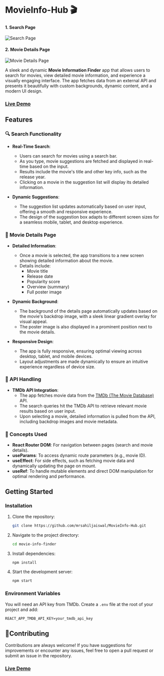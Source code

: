 # MovieInfo-Hub 🎬
 

#### 1. Search Page
![Search Page](https://res.cloudinary.com/de5pdwmbc/image/upload/v1727827794/jpvaihckgpmdf1wdjiki.png)

#### 2. Movie Details Page
![Movie Details Page](/public/movie-search-result.png)

A sleek and dynamic **Movie Information Finder** app that allows users to search for movies, view detailed movie information, and experience a visually engaging interface. The app fetches data from an external API and presents it beautifully with custom backgrounds, dynamic content, and a modern UI design.

### [Live Demo](https://movieinfo-hub.netlify.app)

## Features

### 🔍 Search Functionality
- **Real-Time Search**: 
  - Users can search for movies using a search bar.
  - As you type, movie suggestions are fetched and displayed in real-time based on the input.
  - Results include the movie's title and other key info, such as the release year.
  - Clicking on a movie in the suggestion list will display its detailed information.
  
- **Dynamic Suggestions**:
  - The suggestion list updates automatically based on user input, offering a smooth and responsive experience.
  - The design of the suggestion box adapts to different screen sizes for a seamless mobile, tablet, and desktop experience.

### 🎥 Movie Details Page
- **Detailed Information**:
  - Once a movie is selected, the app transitions to a new screen showing detailed information about the movie.
  - Details include:
    - Movie title
    - Release date
    - Popularity score
    - Overview (summary)
    - Full poster image
  
- **Dynamic Background**:
  - The background of the details page automatically updates based on the movie's backdrop image, with a sleek linear gradient overlay for visual appeal.
  - The poster image is also displayed in a prominent position next to the movie details.

- **Responsive Design**:
  - The app is fully responsive, ensuring optimal viewing across desktop, tablet, and mobile devices.
  - Layout adjustments are made dynamically to ensure an intuitive experience regardless of device size.

### 🔄 API Handling
- **TMDb API Integration**:
  - The app fetches movie data from the [TMDb (The Movie Database)](https://www.themoviedb.org/) API.
  - The search queries hit the TMDb API to retrieve relevant movie results based on user input.
  - Upon selecting a movie, detailed information is pulled from the API, including backdrop images and movie metadata.

### 🚀 Concepts Used

- **React Router DOM**: For navigation between pages (search and movie details).
- **useParams**: To access dynamic route parameters (e.g., movie ID).
- **useEffect**: For side effects, such as fetching movie data and dynamically updating the page on mount.
- **useRef**: To handle mutable elements and direct DOM manipulation for optimal rendering and performance.


## Getting Started

### Installation

1. Clone the repository:

    ```bash
    git clone https://github.com/mrsahiljaiswal/MovieInfo-Hub.git
    ```

2. Navigate to the project directory:

    ```bash
    cd movie-info-finder
    ```

3. Install dependencies:

    ```bash
    npm install
    ```

4. Start the development server:

    ```bash
    npm start
    ```

### Environment Variables

You will need an API key from TMDb. Create a `.env` file at the root of your project and add:

```env
REACT_APP_TMDB_API_KEY=your_tmdb_api_key
```
## 🤝Contributing

 Contributions are always welcome! If you have suggestions for improvements or encounter any issues, feel free to open a pull request or submit an issue in the repository.

### [Live Demo](https://movieinfo-hub.netlify.app)
